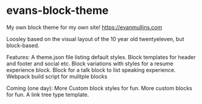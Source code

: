 # evans-block-theme
My own block theme for my own site!
https://evanmullins.com

Loosley based on the visual layout of the 10 year old twentyeleven, but block-based.

Features:
A theme.json file listing default styles. 
Block templates for header and footer and social etc.
Block variations with styles for a resume experience block.
Block for a talk block to list speaking experience.
Webpack build script for mulitple blocks

Coming (one day):
More Custom block styles for fun.
More custom blocks for fun.
A link tree type template.